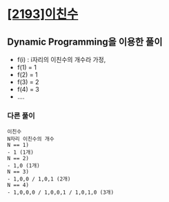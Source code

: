 # [[2193]이친수](https://www.acmicpc.net/problem/2193)

## Dynamic Programming을 이용한 풀이

- f(i) : i자리의 이친수의 개수라 가정,
- f(1) = 1
- f(2) = 1
- f(3) = 2
- f(4) = 3
- ....


### 다른 풀이

```
이친수
N자리 이친수의 개수
N == 1)
- 1 (1개)
N == 2)
- 1,0 (1개)
N == 3)
- 1,0,0 / 1,0,1 (2개)
N == 4)
- 1,0,0,0 / 1,0,0,1 / 1,0,1,0 (3개)
```